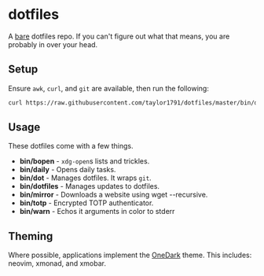 dotfiles
========
A [bare](https://www.atlassian.com/git/tutorials/dotfiles) dotfiles repo. If you
can't figure out what that means, you are probably in over your head.

Setup
-----
Ensure `awk`, `curl`, and  `git` are available, then run the following:

```bash
curl https://raw.githubusercontent.com/taylor1791/dotfiles/master/bin/dot | bash`
```

Usage
-----
These dotfiles come with a few things.

 * **bin/bopen** - `xdg-open`s lists and trickles.
 * **bin/daily** - Opens daily tasks.
 * **bin/dot** - Manages dotfiles. It wraps `git`.
 * **bin/dotfiles** - Manages updates to dotfiles.
 * **bin/mirror** - Downloads a website using wget --recursive.
 * **bin/totp** - Encrypted TOTP authenticator.
 * **bin/warn** - Echos it arguments in color to stderr

Theming
-------
Where possible, applications implement the
[OneDark](https://github.com/joshdick/onedark.vim) theme. This includes:
neovim, xmonad, and xmobar.
